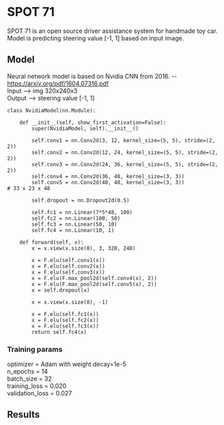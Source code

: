# SPOT 71
SPOT 71 is an open source driver assistance system for handmade toy car. \
Model is predicting steering value [-1, 1] based on input image.

## Model
Neural network model is based on Nvidia CNN from 2016. -- https://arxiv.org/pdf/1604.07316.pdf \
Input --> img 320x240x3 \
Output --> steering value [-1, 1]

```
class NvidiaModel(nn.Module):

    def __init__(self, show_first_activation=False):
        super(NvidiaModel, self).__init__()

        self.conv1 = nn.Conv2d(3, 12, kernel_size=(5, 5), stride=(2, 2))
        self.conv2 = nn.Conv2d(12, 24, kernel_size=(5, 5), stride=(2, 2))
        self.conv3 = nn.Conv2d(24, 36, kernel_size=(5, 5), stride=(2, 2))
        self.conv4 = nn.Conv2d(36, 48, kernel_size=(3, 3))
        self.conv5 = nn.Conv2d(48, 48, kernel_size=(3, 3))                  # 33 x 23 x 48

        self.dropout = nn.Dropout2d(0.5)

        self.fc1 = nn.Linear(7*5*48, 100)
        self.fc2 = nn.Linear(100, 50)
        self.fc3 = nn.Linear(50, 10)
        self.fc4 = nn.Linear(10, 1)

    def forward(self, x):
        x = x.view(x.size(0), 3, 320, 240)

        x = F.elu(self.conv1(x))
        x = F.elu(self.conv2(x))
        x = F.elu(self.conv3(x))
        x = F.elu(F.max_pool2d(self.conv4(x), 2))
        x = F.elu(F.max_pool2d(self.conv5(x), 2))
        x = self.dropout(x)

        x = x.view(x.size(0), -1)

        x = F.elu(self.fc1(x))
        x = F.elu(self.fc2(x))
        x = F.elu(self.fc3(x))
        return self.fc4(x)
```

### Training params
optimizer = Adam with weight decay=1e-5 \
n_epochs = 14 \
batch_size = 32 \
training_loss = 0.020 \
validation_loss = 0.027

## Results
